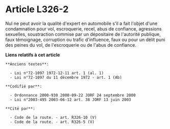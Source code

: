 # Article L326-2

Nul ne peut avoir la qualité d'expert en automobile s'il a fait l'objet d'une condamnation pour vol, escroquerie, recel, abus
de confiance, agressions sexuelles, soustraction commise par un dépositaire de l'autorité publique, faux témoignage,
corruption ou trafic d'influence, faux ou pour un délit puni des peines du vol, de l'escroquerie ou de l'abus de confiance.

**Liens relatifs à cet article**

	**Anciens textes**:

	  - Loi n°72-1097 1972-12-11 art. 1 (al. 1)
	  - Loi n°72-1097 du 11 décembre 1972 - art. 1 (Ab)

	**Codifié par**:

	  - Ordonnance 2000-930 2000-09-22 JORF 24 septembre 2000
	  - Loi n°2003-495 2003-06-12 art. 38 JORF 13 juin 2003

	**Cité par**:

	  - Code de la route. - art. R326-10 (V)
	  - Code de la route. - art. R326-5 (V)
